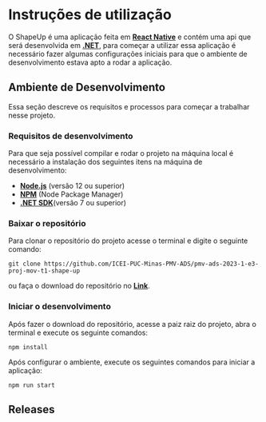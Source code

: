 # Instruções de utilização

O ShapeUp é uma aplicação feita em **[React Native]()** e contém uma api que será desenvolvida em **[.NET]()**, para começar a utilizar essa aplicação é necessário fazer algumas configurações iniciais para que o ambiente de desenvolvimento estava apto a rodar a aplicação.

## Ambiente de Desenvolvimento

Essa seção descreve os requisitos e processos para começar a trabalhar nesse projeto.

### Requisitos de desenvolvimento

Para que seja possível compilar e rodar o projeto na máquina local
é necessário a instalação dos seguintes itens na máquina de desenvolvimento:

- **[Node.js]()** (versão 12 ou superior)
- **[NPM]()** (Node Package Manager)
- **[.NET SDK]()**(versão 7 ou superior)

### Baixar o repositório

Para clonar o repositório do projeto acesse o terminal e digite o seguinte comando:
```
git clone https://github.com/ICEI-PUC-Minas-PMV-ADS/pmv-ads-2023-1-e3-proj-mov-t1-shape-up
```
ou faça o download do repositório no **[Link]()**.

### Iniciar o desenvolvimento

Após fazer o download do repositório, acesse a paiz raiz do projeto, abra o terminal e execute
os seguinte comandos:

```
npm install
```
Após configurar o ambiente, execute os seguintes comandos para iniciar a aplicação:

```
npm run start
```

## Releases
